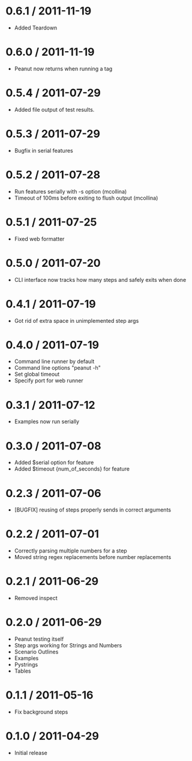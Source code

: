 0.6.1 / 2011-11-19
===================

  * Added Teardown

0.6.0 / 2011-11-19
===================

  * Peanut now returns when running a tag

0.5.4 / 2011-07-29
===================

  * Added file output of test results.

0.5.3 / 2011-07-29
==================

  * Bugfix in serial features

0.5.2 / 2011-07-28
==================

  * Run features serially with -s option (mcollina)
  * Timeout of 100ms before exiting to flush output (mcollina)

0.5.1 / 2011-07-25
==================

  * Fixed web formatter

0.5.0 / 2011-07-20
==================

  * CLI interface now tracks how many steps and safely exits when done

0.4.1 / 2011-07-19
==================

  * Got rid of extra space in unimplemented step args

0.4.0 / 2011-07-19
==================

  * Command line runner by default
  * Command line options "peanut -h"
  * Set global timeout
  * Specify port for web runner

0.3.1 / 2011-07-12
==================

  * Examples now run serially

0.3.0 / 2011-07-08
==================

  * Added $serial option for feature
  * Added $timeout {num_of_seconds} for feature

0.2.3 / 2011-07-06
==================

  * [BUGFIX] reusing of steps properly sends in correct arguments

0.2.2 / 2011-07-01
==================

  * Correctly parsing multiple numbers for a step
  * Moved string regex replacements before number replacements

0.2.1 / 2011-06-29
==================

  * Removed inspect

0.2.0 / 2011-06-29
==================

  * Peanut testing itself
  * Step args working for Strings and Numbers
  * Scenario Outlines
  * Examples
  * Pystrings
  * Tables

0.1.1 / 2011-05-16
==================

  * Fix background steps

0.1.0 / 2011-04-29
==================

  * Initial release
